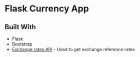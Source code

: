 # Flask Currency App
## Built With

* Flask  
* Bootstrap 
* [Exchange rates API](https://exchangeratesapi.io/) - Used to  get exchange reference rates

